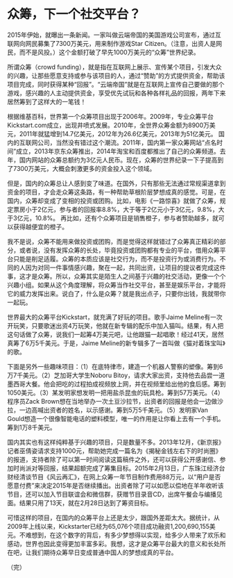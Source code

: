 # 众筹，下一个社交平台？

2015年伊始，就曝出一条新闻。一家叫做云端帝国的美国游戏公司宣布，通过互联网向网民募集了7300万美元，用来制作游戏Star Citizen。（注意，出资人是网民，而不是风投。）这个金额打破了早先1000万美元的“众筹”世界纪录。

所谓众筹（crowd funding），就是指在互联网上展示、宣传某个项目，引发大众的兴趣，让那些愿意支持或参与该项目的人，通过“赞助”的方式提供资金，帮助该项目完成，同时获得某种“回报”。“云端帝国”就是在互联网上宣传自己要做的那个游戏，感兴趣的人主动提供资金，享受优先试玩和各种各样礼品的回报，两年下来居然筹到了这样大的一笔钱！

根据维基百科，世界第一个众筹项目出现于2006年。2009年，专业众筹平台Kickstart.com成立，出现井喷式发展。2010年，全世界众筹金额为8900万美元，2011年就猛增到14.7亿美元，2012年为26.6亿美元，2013年为51亿美元。  国内的互联网公司，当然没有错过这个潮流。2011年，国内第一家众筹网站“点名时间”成立，2013年京东众筹推出，2014年淘宝和百度都推出了自己的众筹频道。去年，国内网站的众筹总额约为3亿元人民币。现在，众筹的世界纪录一下子提高到了7300万美元，大概会刺激更多的资金投入这个领域。

但是，国内的众筹总让人感到变了味道。在国外，只有那些无法通过常规渠道拿到资金的项目，才会走众筹这条路，有一种帮助草根阶层梦想成真的感觉。可是，在国内，众筹却变成了变相的投资或团购。比如，电影《一路惊喜》就做了众筹，规定票房小于2亿元，参与者的回报率8.8%，大于等于2亿元小于3亿元，9.8%，大于3亿元，10.8%。  再比如，还有个众筹项目是销售橙子，参与者赞助越多，就可以获得越便宜的橙子。

我不是说，众筹不能用来做投资或团购，而是觉得这样就错过了众筹真正精彩的部分，或者说，没有发挥众筹的长处，毕竟投资或团购都有专业的平台，借用众筹平台只能是削足适履。众筹的本质应该是社交行为，而不是投资行为或消费行为。不同的人因为对同一件事情感兴趣，聚在一起，共同出资，让项目的提议者完成这件事，这才是众筹。所以，众筹其实是陌生人之间基于兴趣的社交活动，更像一个个兴趣小组。如果从这个角度理解，将众筹当作社交平台，甚至是娱乐平台，才能将它的威力发挥出来。说白了，什么是众筹？就是我出点子，只要你出钱，我就带你一起玩。

世界最大的众筹平台Kickstart，就充满了好玩的项目。歌手Jaime Meline有一次开玩笑，只要歌迷出资4万玩笑，他就在新专辑的配乐中加入猫叫。结果，有人把这句话做了众筹，说我们一起筹4万美元吧，让他跟猫一起唱歌！经过41天，居然真筹了6万5千美元。于是，Jaime Meline的新专辑多了一首叫做《猫对着珠宝叫》的歌。

下面是另外一些趣味项目：（1）在底特律市，建造一个机器人警察的塑像。筹到6万7千美元。（2）芝加哥大学生Noboru Bitoy，请求大家出资，支持他去品尝一道墨西哥大餐。他会把吃的过程拍成视频放上网，并在视频里给出他的食后感。筹到1050美元。（3）某发明家想发明一把用盐杀昆虫的玩具枪。筹到57万美元。（4）程序员Zack Brown想在当地举办一次土豆沙拉节，出资者的回报是他会一边做沙拉，一边高喊出资者的姓名，以示感谢。筹到5万5千美元。（5）发明家Van Gould想造一个很像智能电话的塑料模型，唯一的作用是让你看上去有一个手机。筹到1万8千美元。

国内其实也有这样纯粹基于兴趣的项目，只是数量不多。2013年12月，《新京报》记者巫倩姿请求支持1000元，帮助她完成一篇名为《揭秘金钱左右下的时尚圈》的报道，支持者除了可以第一时间阅读这篇稿件之外，还可以获得公开感谢信、参加时尚派对等回报，结果超额完成了筹集目标。2015年2月13日，广东珠江经济台财经清谈节目《风云再汇》，在网上众筹一年节目制作费用88万元，以“用户是否愿意付费”来决定2015年是否继续播出。出资者除了可以如愿以偿地在羊年收听该节目，还可以加入节目联谊会和微信群，获赠节目录音CD，出席午餐会与编播见面。结果只用了13天，就在2月28日达到了筹资目标。

可惜这样的项目，在国内的众筹平台上还是太少，跟国外差距太大。据统计，从2009年上线以来，Kickstarter已经为65,076个项目成功融资1,200,690,155美元。不难想到，在这个数字的背后，有多少梦想得以实现，给多少人带来了欢乐和感动，世界也因此变得更加丰富多彩。我想，这才是众筹平台最大的意义和长处所在吧，让我们期待众筹早日变成普通中国人的梦想成真的平台。

（完）